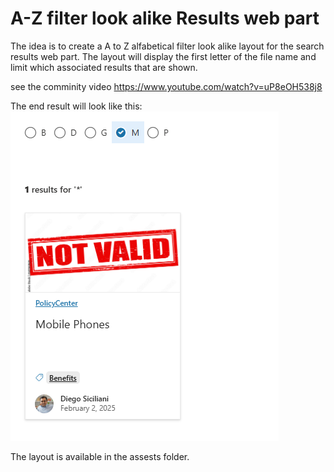 
# A-Z filter look alike Results web part #

 

The idea is to create a A to Z alfabetical filter look alike layout for the search results web part. The layout will display the first letter of the file name and limit which associated results that are shown.

see the comminity video https://www.youtube.com/watch?v=uP8eOH538j8


The end result will look like this:
![End result](/Results/Handlebars/A-Z-filter-like-template/assets/A-Z%20layout.png)


The layout is available in the assests folder.